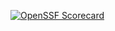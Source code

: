 [![OpenSSF Scorecard](htt‌ps://api.securityscorecards.dev/projects/github.com/{Hector3477}/{EMS-FinalProject-COP2006}/badge)](htt‌ps://securityscorecards.dev/viewer/?uri=github.com/{Hector3477}/{EMS-FinalProject-COP2006}) 
